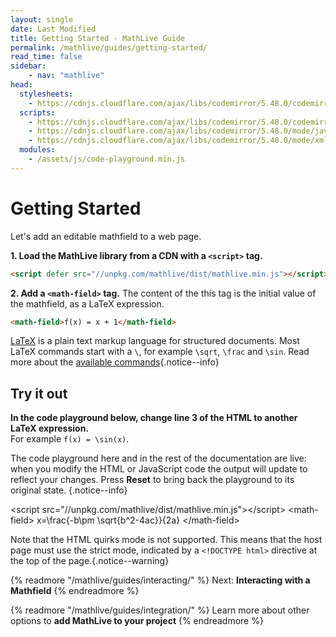 ```yaml
---
layout: single
date: Last Modified
title: Getting Started - MathLive Guide
permalink: /mathlive/guides/getting-started/
read_time: false
sidebar:
    - nav: "mathlive"
head:
  stylesheets:
    - https://cdnjs.cloudflare.com/ajax/libs/codemirror/5.48.0/codemirror.min.css
  scripts:
    - https://cdnjs.cloudflare.com/ajax/libs/codemirror/5.48.0/codemirror.min.js
    - https://cdnjs.cloudflare.com/ajax/libs/codemirror/5.48.0/mode/javascript/javascript.min.js
    - https://cdnjs.cloudflare.com/ajax/libs/codemirror/5.48.0/mode/xml/xml.min.js
  modules:
    - /assets/js/code-playground.min.js
---
```

<script>
    moduleMap = {
        mathlive: "//unpkg.com/mathlive/dist/mathlive.min.mjs",
        "html-to-image": "///assets/js/html-to-image.js",
    };
</script>

# Getting Started

Let's add an editable mathfield to a web page.

**1. Load the MathLive library from a CDN with a `<script>` tag.**

```html
<script defer src="//unpkg.com/mathlive/dist/mathlive.min.js"></script>
```

**2. Add a `<math-field>` tag.** The content of the this tag is the initial value 
of the mathfield, as a LaTeX expression.

```html
<math-field>f(x) = x + 1</math-field>
```

<a href="https://en.wikipedia.org/wiki/LaTeX">LaTeX</a> is a plain text markup language for structured documents. Most LaTeX commands start with a `\`, for example `\sqrt`, `\frac` and `\sin`. Read more about the <a href="/mathlive/reference/commands/">available commands</a>{.notice--info}


## Try it out

**In the code playground below, change line 3 of the HTML to another LaTeX expression.**<br>For example `f(x) = \sin(x)`.

The code playground here and in the rest of the documentation are live: when you modify the HTML or JavaScript code the output will update to reflect your changes.
Press **Reset** to bring back the playground to its original state. {.notice--info}


<code-playground layout="stack" class="m-lg w-full-lg">
    <style slot="style">
      .output:focus-within {
        outline: Highlight auto 1px;
        outline: -webkit-focus-ring-color auto 1px
      }
      .output math-field:focus, .output math-field:focus-within {
        outline: none;
      }
    </style>
    <div slot="html">&lt;script src="//unpkg.com/mathlive/dist/mathlive.min.js"&gt;&lt;/script&gt;
&lt;math-field&gt;
    x=\frac{-b\pm \sqrt{b^2-4ac}}{2a}
&lt;/math-field&gt;</div>
</code-playground>


Note that the HTML quirks mode is not supported. This means that the host page
must use the strict mode, indicated by a `<!DOCTYPE html>` directive at the top
of the page.{.notice--warning}


{% readmore "/mathlive/guides/interacting/" %}
Next: <strong>Interacting with a Mathfield</strong>
{% endreadmore %}


{% readmore "/mathlive/guides/integration/" %}
Learn more about other options to <strong>add MathLive to your project</strong>
{% endreadmore %}

